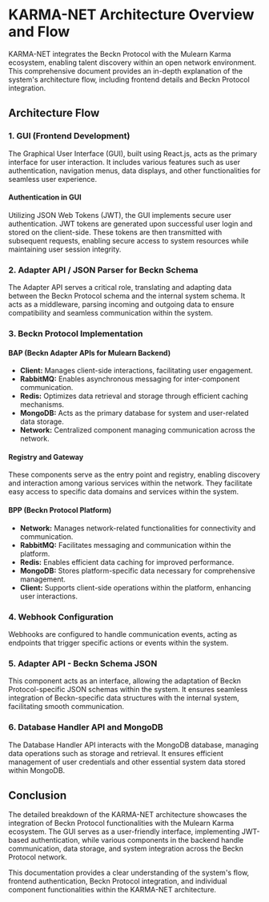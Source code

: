 # KARMA-NET Architecture Overview and Flow

KARMA-NET integrates the Beckn Protocol with the Mulearn Karma ecosystem, enabling talent discovery within an open network environment. This comprehensive document provides an in-depth explanation of the system's architecture flow, including frontend details and Beckn Protocol integration.

## Architecture Flow

### 1. GUI (Frontend Development)

The Graphical User Interface (GUI), built using React.js, acts as the primary interface for user interaction. It includes various features such as user authentication, navigation menus, data displays, and other functionalities for seamless user experience.

#### Authentication in GUI

Utilizing JSON Web Tokens (JWT), the GUI implements secure user authentication. JWT tokens are generated upon successful user login and stored on the client-side. These tokens are then transmitted with subsequent requests, enabling secure access to system resources while maintaining user session integrity.

### 2. Adapter API / JSON Parser for Beckn Schema

The Adapter API serves a critical role, translating and adapting data between the Beckn Protocol schema and the internal system schema. It acts as a middleware, parsing incoming and outgoing data to ensure compatibility and seamless communication within the system.

### 3. Beckn Protocol Implementation

#### BAP (Beckn Adapter APIs for Mulearn Backend)

- **Client:** Manages client-side interactions, facilitating user engagement.
- **RabbitMQ:** Enables asynchronous messaging for inter-component communication.
- **Redis:** Optimizes data retrieval and storage through efficient caching mechanisms.
- **MongoDB:** Acts as the primary database for system and user-related data storage.
- **Network:** Centralized component managing communication across the network.

#### Registry and Gateway

These components serve as the entry point and registry, enabling discovery and interaction among various services within the network. They facilitate easy access to specific data domains and services within the system.

#### BPP (Beckn Protocol Platform)

- **Network:** Manages network-related functionalities for connectivity and communication.
- **RabbitMQ:** Facilitates messaging and communication within the platform.
- **Redis:** Enables efficient data caching for improved performance.
- **MongoDB:** Stores platform-specific data necessary for comprehensive management.
- **Client:** Supports client-side operations within the platform, enhancing user interactions.

### 4. Webhook Configuration

Webhooks are configured to handle communication events, acting as endpoints that trigger specific actions or events within the system.

### 5. Adapter API - Beckn Schema JSON

This component acts as an interface, allowing the adaptation of Beckn Protocol-specific JSON schemas within the system. It ensures seamless integration of Beckn-specific data structures with the internal system, facilitating smooth communication.

### 6. Database Handler API and MongoDB

The Database Handler API interacts with the MongoDB database, managing data operations such as storage and retrieval. It ensures efficient management of user credentials and other essential system data stored within MongoDB.

## Conclusion

The detailed breakdown of the KARMA-NET architecture showcases the integration of Beckn Protocol functionalities with the Mulearn Karma ecosystem. The GUI serves as a user-friendly interface, implementing JWT-based authentication, while various components in the backend handle communication, data storage, and system integration across the Beckn Protocol network.

This documentation provides a clear understanding of the system's flow, frontend authentication, Beckn Protocol integration, and individual component functionalities within the KARMA-NET architecture.
